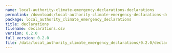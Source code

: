 ```yaml
---
name: local-authority-climate-emergency-declarations-declarations
permalink: /downloads/local-authority-climate-emergency-declarations-declarations/0_2_0
package: local_authority_climate_emergency_declarations
title: declarations
filename: declarations.csv
version: 0.2.0
full_version: 0.2.0
file: /data/local_authority_climate_emergency_declarations/0.2.0/declarations.csv
---
```

